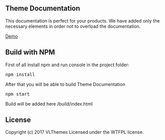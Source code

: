 ## Theme Documentation
This documentation is perfect for your products. We have added only the necessary elements in order not to overload the documentation.

[Demo](http://vlthemes.com/documentation/paragon.html)

## Build with NPM
First of all install npm and run console in the project folder:

<pre>npm install</pre>

After that you will be able to build Theme Documentation

<pre>npm start</pre>

Build will be added here /build/index.html

## License
Copyright (c) 2017 VLThemes Licensed under the WTFPL license.
